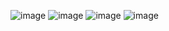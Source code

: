 ![image](https://user-images.githubusercontent.com/83940530/168479255-a77c5263-445e-4277-87f1-5769bc23dba2.png)
![image](https://user-images.githubusercontent.com/83940530/168479191-e16853e1-7ad5-4f4d-869e-3c68cb6bf92c.png)
![image](https://user-images.githubusercontent.com/83940530/168479224-2deb4518-21aa-406a-a4be-0b3b9d91c1b7.png)
![image](https://user-images.githubusercontent.com/83940530/168479356-94e0433c-e214-4438-a688-8194e910bd85.png)
